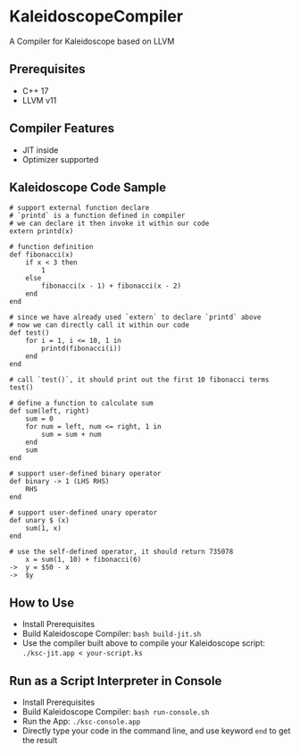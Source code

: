 # KaleidoscopeCompiler
A Compiler for Kaleidoscope based on LLVM

## Prerequisites
- C++ 17
- LLVM v11

## Compiler Features
- JIT inside
- Optimizer supported

## Kaleidoscope Code Sample
```
# support external function declare
# `printd` is a function defined in compiler
# we can declare it then invoke it within our code
extern printd(x)

# function definition
def fibonacci(x)
    if x < 3 then
        1
    else
        fibonacci(x - 1) + fibonacci(x - 2)
    end
end

# since we have already used `extern` to declare `printd` above
# now we can directly call it within our code
def test()
    for i = 1, i <= 10, 1 in
        printd(fibonacci(i))
    end
end

# call `test()`, it should print out the first 10 fibonacci terms
test()

# define a function to calculate sum
def sum(left, right)
    sum = 0
    for num = left, num <= right, 1 in
        sum = sum + num
    end
    sum
end

# support user-defined binary operator
def binary -> 1 (LHS RHS)
    RHS
end

# support user-defined unary operator
def unary $ (x)
    sum(1, x)
end

# use the self-defined operator, it should return 735078
    x = sum(1, 10) + fibonacci(6)
->  y = $50 - x
->  $y
```

## How to Use
- Install Prerequisites
- Build Kaleidoscope Compiler: `bash build-jit.sh`
- Use the compiler built above to compile your Kaleidoscope script: `./ksc-jit.app < your-script.ks`

## Run as a Script Interpreter in Console
- Install Prerequisites
- Build Kaleidoscope Compiler: `bash run-console.sh`
- Run the App: `./ksc-console.app`
- Directly type your code in the command line, and use keyword `end` to get the result
